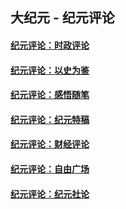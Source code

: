 ## 大纪元 - 纪元评论

#### [纪元评论：时政评论](indexes/nsc1025/README.md?07080330)
#### [纪元评论：以史为鉴](indexes/nsc1028/README.md?07080330)
#### [纪元评论：感悟随笔](indexes/nsc1035/README.md?07080330)
#### [纪元评论：纪元特稿](indexes/nsc424/README.md?07080330)
#### [纪元评论：财经评论](indexes/nsc1026/README.md?07080330)
#### [纪元评论：自由广场](indexes/nsc993/README.md?07080330)
#### [纪元评论：纪元社论](indexes/nsc422/README.md?07080330)
